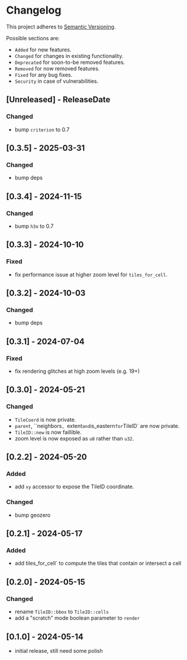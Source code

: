# Changelog

This project adheres to [Semantic Versioning](https://semver.org/spec/v2.0.0.html).

Possible sections are:

- `Added` for new features.
- `Changed` for changes in existing functionality.
- `Deprecated` for soon-to-be removed features.
- `Removed` for now removed features.
- `Fixed` for any bug fixes.
- `Security` in case of vulnerabilities.

<!-- next-header -->
## [Unreleased] - ReleaseDate

### Changed

- bump `criterion` to 0.7

## [0.3.5] - 2025-03-31

### Changed

- bump deps

## [0.3.4] - 2024-11-15

### Changed

- bump `h3o` to 0.7

## [0.3.3] - 2024-10-10

### Fixed

- fix performance issue at higher zoom level for `tiles_for_cell`.

## [0.3.2] - 2024-10-03

### Changed

- bump deps

## [0.3.1] - 2024-07-04

### Fixed

- fix rendering glitches at high zoom levels (e.g. 19+)

## [0.3.0] - 2024-05-21

### Changed

- `TileCoord` is now private.
- `parent`, ``neighbors`, `extent` and `is_eastern` for `TileID` are now private.
- `TileID::new` is now faillible.
- zoom level is now exposed as `u8` rather than `u32`.

## [0.2.2] - 2024-05-20

### Added

- add `xy` accessor to expose the TileID coordinate.

### Changed

- bump geozero

## [0.2.1] - 2024-05-17

### Added

- add tiles_for_cell` to compute the tiles that contain or intersect a cell

## [0.2.0] - 2024-05-15

### Changed

- rename `TileID::bbox` to `TileID::cells`
- add a "scratch" mode boolean parameter to `render`

## [0.1.0] - 2024-05-14

- initial release, still need some polish
